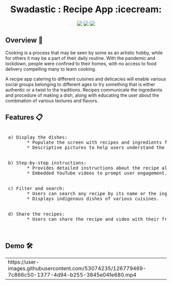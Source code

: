 <h1 align="center">Swadastic : Recipe App :icecream: </h1> 

<p align="center">
  <img src="https://img.shields.io/badge/uses%20internet-ffbf00?style=for-the-badge&logo=internet&logoColor=white">
  <img src="https://forthebadge.com/images/badges/built-for-android.svg">
  <img src="https://img.shields.io/badge/Made%20With%20Kotlin-4e1400?&style=for-the-badge&logo=kotlin&logoColor=white">
</p>


## Overview :memo:

Cooking is a process that may be seen by some as an artistic hobby, while for others it may be a part of their daily routine. With the pandemic and lockdown, people were confined to their homes, with no access to food delivery compelling many to learn cooking. <br /> 

A recipe app catering to different cuisines and delicacies will enable various social groups belonging to different ages to try something that is either authentic or a twist to the traditions. Recipes communicate the ingredients and procedure of making a dish, along with educating the user about the combination of various textures and flavors.


## Features :clipboard:
 
 <pre>
 
 a) Display the dishes: 
        * Populate the screen with recipes and ingredients fetched from APIs. 
        * Descriptive pictures to help users understand the final dish. <br />

 b) Step-by-step instructions: 
        * Provides detailed instructions about the recipe along with the exact measurements of ingredients.
        * Embedded YouTube videos to prompt user engagement. <br />

 c) Filter and search:  
        * Users can search any recipe by its name or the ingredient.
        * Displays indigenous dishes of various cuisines. <br />
        
 d) Share the recipes: 
        * Users can share the recipe and video with their friends and family. <br />

</pre>

## Demo 🛠️


<table align="center"><tr><td height="50%" width="50%">
https://user-images.githubusercontent.com/53074235/126779469-7c866c50-1377-4d94-b255-3845e04fe680.mp4
</td></tr></table> 

